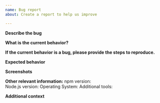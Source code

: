 ```yaml
---
name: Bug report
about: Create a report to help us improve

---
```


<!-- Please don't delete this template or we'll close your issue -->

**Describe the bug**

<!-- A clear and concise description of what the bug is. -->

**What is the current behavior?**

**If the current behavior is a bug, please provide the steps to reproduce.**

<!--
1. Go to '...'
2. Click on '....'
3. Scroll down to '....'
4. See error
-->

**Expected behavior**

<!-- "It should work" is not a good explanation -->
<!-- Explain how exactly you expecting it to behave -->

**Screenshots**

<!-- If applicable, add screenshots to help explain your problem. -->

**Other relevant information:**
npm version:  
Node.js version:
Operating System:
Additional tools:

**Additional context**

<!-- Add any other context about the problem here. -->
